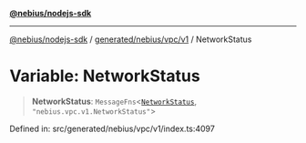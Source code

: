 [**@nebius/nodejs-sdk**](../../../../../README.md)

***

[@nebius/nodejs-sdk](../../../../../README.md) / [generated/nebius/vpc/v1](../README.md) / NetworkStatus

# Variable: NetworkStatus

> **NetworkStatus**: `MessageFns`\<[`NetworkStatus`](../interfaces/NetworkStatus.md), `"nebius.vpc.v1.NetworkStatus"`\>

Defined in: src/generated/nebius/vpc/v1/index.ts:4097
